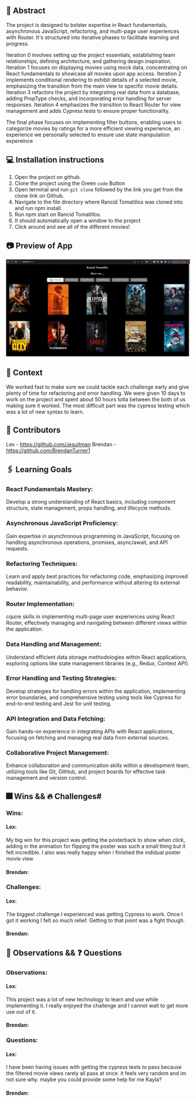 ## 💭 Abstract
The project is designed to bolster expertise in React fundamentals, asynchronous JavaScript, refactoring, and multi-page user experiences with Router. It's structured into iterative phases to facilitate learning and progress.

Iteration 0 involves setting up the project essentials, establishing team relationships, defining architecture, and gathering design inspiration.
Iteration 1 focuses on displaying movies using mock data, concentrating on React fundamentals to showcase all movies upon app access.
Iteration 2 implements conditional rendering to exhibit details of a selected movie, emphasizing the transition from the main view to specific movie details.
Iteration 3 refactors the project by integrating real data from a database, adding PropType checks, and incorporating error handling for server responses.
Iteration 4 emphasizes the transition to React Router for view management and adds Cypress tests to ensure proper functionality.

The final phase focuses on implementing filter buttons, enabling users to categorize movies by ratings for a more efficient viewing experience, an experience we personally selected to ensure use state manipulation expereince

## 💻 Installation instructions
1. Open the project on github.
2. Clone the project using the Green `code` Button
3. Open terminal and run `git clone` followed by the link you get from the clone link on Github.
4. Navigate to the file directory where Rancid Tomatillos was cloned into and run npm install.
5. Run npm start on Rancid Tomatillos. 
6. It should automatically open a window to the project
7. Click around and see all of the different movies!

## 📷 Preview of App
![sample video of the project](https://github.com/Jesuitman/m3-rancid-tomatillos/blob/main/ezgif-1-a2537a03b6.gif?raw=true)

## 🍎 Context
We worked fast to make sure we could tackle each challenge early and give plenty of time for refactoring and error handling. We were given 10 days to work on the project and spent about 50 hours totla between the both of us making sure it worked. The most difficult part was the cypress testing which was a lot of new syntax to learn.

## 🧠 Contributors
Lex - https://github.com/Jesuitman
Brendan - https://github.com/BrendanTurner1

## 🖇️ Learning Goals
### React Fundamentals Mastery: 
Develop a strong understanding of React basics, including component structure, state management, props handling, and lifecycle methods.

### Asynchronous JavaScript Proficiency: 
Gain expertise in asynchronous programming in JavaScript, focusing on handling asynchronous operations, promises, async/await, and API requests.

### Refactoring Techniques: 
Learn and apply best practices for refactoring code, emphasizing improved readability, maintainability, and performance without altering its external behavior.

### Router Implementation: 
cquire skills in implementing multi-page user experiences using React Router, effectively managing and navigating between different views within the application.

### Data Handling and Management: 
Understand efficient data storage methodologies within React applications, exploring options like state management libraries (e.g., Redux, Context API).

### Error Handling and Testing Strategies: 
Develop strategies for handling errors within the application, implementing error boundaries, and comprehensive testing using tools like Cypress for end-to-end testing and Jest for unit testing.

### API Integration and Data Fetching: 
Gain hands-on experience in integrating APIs with React applications, focusing on fetching and managing real data from external sources.

### Collaborative Project Management: 
Enhance collaboration and communication skills within a development team, utilizing tools like Git, GitHub, and project boards for effective task management and version control.

## 🎆 Wins && 🔥 Challenges#
### Wins:
#### Lex: 
My big win for this project was getting the posterback to show when click, adding in the animation for flipping the poster was such a small thing but it felt incredible. I also was really happy when i finished the indidual poster movie view
#### Brendan:


### Challenges: 
#### Lex: 
The biggest challenge I experienced was getting Cypress to work. Once I got it working I felt so much relief. Getting to that point was a fight though.
#### Brendan:


## 📝 Observations && ❓ Questions
### Observations: 
#### Lex: 
This project was a lot of new technology to learn and use while implementing it. I really enjoyed the challenge and I cannot wait to get more use out of it.
#### Brendan:


### Questions: 
#### Lex: 
I have been having issues with getting the cypress tests to pass because the filtered movie views rarely all pass at once. it feels very random and im not sure why. maybe you could provide some help for me Kayla?
#### Brendan:
